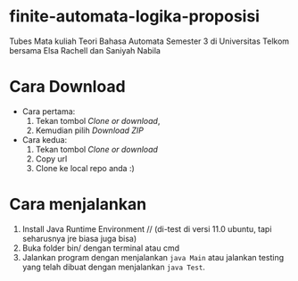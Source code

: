 # finite-automata-logika-proposisi
Tubes Mata kuliah Teori Bahasa Automata Semester 3 di Universitas Telkom bersama Elsa Rachell dan Saniyah Nabila

# Cara Download
* Cara pertama:
  1. Tekan tombol *Clone or download*,
  2. Kemudian pilih *Download ZIP*
* Cara kedua:
  1. Tekan tombol *Clone or download*
  2. Copy url
  3. Clone ke local repo anda :)

# Cara menjalankan
1. Install Java Runtime Environment 
// (di-test di versi 11.0 ubuntu, tapi seharusnya jre biasa juga bisa)
2. Buka folder bin/ dengan terminal atau cmd
3. Jalankan program dengan menjalankan `java Main` atau jalankan testing yang telah dibuat dengan menjalankan `java Test`.
